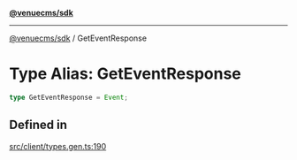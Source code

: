[**@venuecms/sdk**](../README.md)

***

[@venuecms/sdk](../README.md) / GetEventResponse

# Type Alias: GetEventResponse

```ts
type GetEventResponse = Event;
```

## Defined in

[src/client/types.gen.ts:190](https://github.com/venuecms/sdk/blob/823b04c9ee84b4d1baaafd2d6fb4c862f759e4e8/src/client/types.gen.ts#L190)
